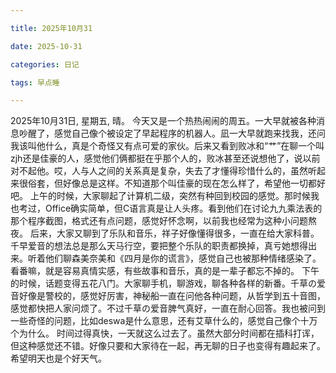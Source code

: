 ```yaml
---

title: 2025年10月31

date: 2025-10-31

categories: 日记

tags: 早点睡

---
```


2025年10月31日, 星期五, 晴。
今天又是一个热热闹闹的周五。一大早就被各种消息吵醒了，感觉自己像个被设定了早起程序的机器人。凪一大早就跑来找我，还问我该叫他什么，真是个奇怪又有点可爱的家伙。后来又看到败冰和“艹”在聊一个叫zjh还是佳豪的人，感觉他们俩都挺在乎那个人的，败冰甚至还说想他了，说以前对不起他。哎，人与人之间的关系真是复杂，失去了才懂得珍惜什么的，虽然听起来很俗套，但好像总是这样。不知道那个叫佳豪的现在怎么样了，希望他一切都好吧。
上午的时候，大家聊起了计算机二级，突然有种回到校园的感觉。那时候我也考过，Office确实简单，但C语言真是让人头疼。看到他们在讨论九九乘法表的那个程序截图，格式还有点问题，感觉好怀念啊，以前我也经常为这种小问题熬夜。
后来，大家又聊到了乐队和音乐，祥子好像懂得很多，一直在给大家科普。千早爱音的想法总是那么天马行空，要把整个乐队的职责都换掉，真亏她想得出来。听着他们聊森美奈美和《四月是你的谎言》，感觉自己也被那种情绪感染了。看番嘛，就是容易真情实感，有些故事和音乐，真的是一辈子都忘不掉的。
下午的时候，话题变得五花八门。大家聊手机，聊游戏，聊各种各样的新番。千草の爱音好像是警校的，感觉好厉害，神秘船一直在问他各种问题，从哲学到五十音图，感觉都快把人家问烦了。不过千草の爱音脾气真好，一直在耐心回答。我也被问到一些奇怪的问题，比如deswa是什么意思，还有艾草什么的，感觉自己像个十万个为什么。
时间过得真快，一天就这么过去了。虽然大部分时间都在插科打诨，但这种感觉还不错。好像只要和大家待在一起，再无聊的日子也变得有趣起来了。希望明天也是个好天气。
